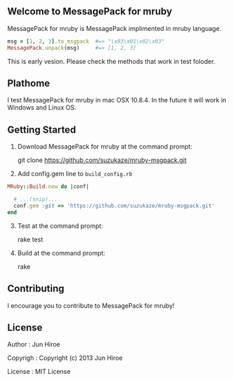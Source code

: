 ## Welcome to MessagePack for mruby

MessagePack for mruby is MessagePack implimented in mruby language.
```ruby
msg = [1, 2, 3].to_msgpack  #=> "\x93\x01\x02\x03"
MessagePack.unpack(msg)     #=> [1, 2, 3]
```

This is early vesion. Please check the methods that work in test foloder.

## Plathome
I test MessagePack for mruby in mac OSX 10.8.4. In the future it will work in Windows and Linux OS.

## Getting Started

1. Download MessagePack for mruby at the command prompt:

    git clone https://github.com/suzukaze/mruby-msgpack.git

2. Add config.gem line to `build_config.rb`
```ruby
MRuby::Build.new do |conf|

  # ...(snip)...
  conf.gem :git => 'https://github.com/suzukaze/mruby-msgpack.git'
end
```

3. Test at the command prompt:

    rake test

4. Build at the command prompt:

    rake



## Contributing

I encourage you to contribute to MessagePack for mruby!

## License

Author : Jun Hiroe

Copyrigh : Copyright (c) 2013 Jun Hiroe

License : MIT License
